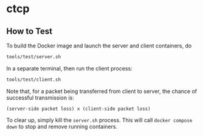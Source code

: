 # ctcp

## How to Test

To build the Docker image and launch the server and client containers, do

```bash
tools/test/server.sh
```

In a separate terminal, then run the client process:

```bash
tools/test/client.sh
```

Note that, for a packet being transferred from client to server, the chance of successful transmission is:

```
(server-side packet loss) x (client-side packet loss)
```

To clear up, simply kill the `server.sh` process. This will call `docker compose down` to stop and remove running containers.